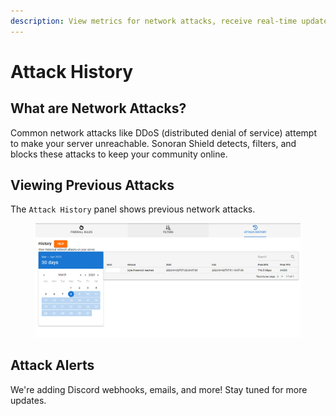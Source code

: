 ```yaml
---
description: View metrics for network attacks, receive real-time updates, and more!
---
```


# Attack History

## What are Network Attacks?

Common network attacks like DDoS (distributed denial of service) attempt to make your server unreachable. Sonoran Shield detects, filters, and blocks these attacks to keep your community online.

## Viewing Previous Attacks

The `Attack History` panel shows previous network attacks.

<figure><img src="../../.gitbook/assets/image (126).png" alt=""><figcaption></figcaption></figure>

## Attack Alerts

We're adding Discord webhooks, emails, and more! Stay tuned for more updates.

